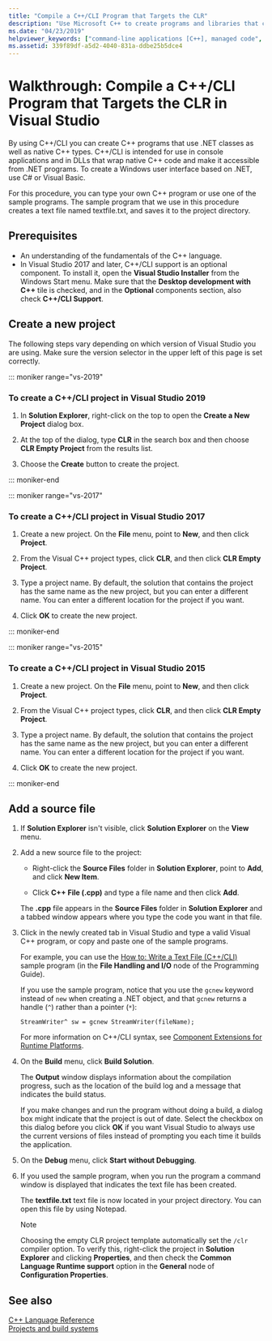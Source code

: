 ```yaml
---
title: "Compile a C++/CLI Program that Targets the CLR"
description: "Use Microsoft C++ to create programs and libraries that can connect native C++ code and .NET programs."
ms.date: "04/23/2019"
helpviewer_keywords: ["command-line applications [C++], managed code", "compiling programs [C++]", "Visual C++, managed code", "managed code [C++]"]
ms.assetid: 339f89df-a5d2-4040-831a-ddbe25b5dce4
---
```

# Walkthrough: Compile a C++/CLI Program that Targets the CLR in Visual Studio

By using C++/CLI you can create C++ programs that use .NET classes as well as native C++ types. C++/CLI is intended for use in console applications and in DLLs that wrap native C++ code and make it accessible from .NET programs. To create a Windows user interface based on .NET, use C# or Visual Basic.

For this procedure, you can type your own C++ program or use one of the sample programs. The sample program that we use in this procedure creates a text file named textfile.txt, and saves it to the project directory.

## Prerequisites

- An understanding of the fundamentals of the C++ language.
- In Visual Studio 2017 and later, C++/CLI support is an optional component. To install it, open the **Visual Studio Installer** from the Windows Start menu. Make sure that the **Desktop development with C++** tile is checked, and in the **Optional** components section, also check **C++/CLI Support**.

## Create a new project

The following steps vary depending on which version of Visual Studio you are using. Make sure the version selector in the upper left of this page is set correctly.

::: moniker range="vs-2019"

### To create a C++/CLI project in Visual Studio 2019

1. In **Solution Explorer**, right-click on the top  to open the **Create a New Project** dialog box.

1. At the top of the dialog, type **CLR** in the search box and then choose **CLR Empty Project** from the results list.

1. Choose the **Create** button to create the project.

::: moniker-end

::: moniker range="vs-2017"

### To create a C++/CLI project in Visual Studio 2017

1. Create a new project. On the **File** menu, point to **New**, and then click **Project**.

1. From the Visual C++ project types, click **CLR**, and then click **CLR Empty Project**.

1. Type a project name. By default, the solution that contains the project has the same name as the new project, but you can enter a different name. You can enter a different location for the project if you want.

1. Click **OK** to create the new project.

::: moniker-end

::: moniker range="vs-2015"

### To create a C++/CLI project in Visual Studio 2015

1. Create a new project. On the **File** menu, point to **New**, and then click **Project**.

1. From the Visual C++ project types, click **CLR**, and then click **CLR Empty Project**.

1. Type a project name. By default, the solution that contains the project has the same name as the new project, but you can enter a different name. You can enter a different location for the project if you want.

1. Click **OK** to create the new project.

::: moniker-end

## Add a source file

1. If **Solution Explorer** isn't visible, click **Solution Explorer** on the **View** menu.

1. Add a new source file to the project:

   - Right-click the **Source Files** folder in **Solution Explorer**, point to **Add**, and click **New Item**.

   - Click **C++ File (.cpp)** and type a file name and then click **Add**.

   The **.cpp** file appears in the **Source Files** folder in **Solution Explorer** and a tabbed window appears where you type the code you want in that file.

1. Click in the newly created tab in Visual Studio and type a valid Visual C++ program, or copy and paste one of the sample programs.

   For example, you can use the [How to: Write a Text File (C++/CLI)](how-to-write-a-text-file-cpp-cli.md) sample program (in the **File Handling and I/O** node of the Programming Guide).

   If you use the sample program, notice that you use the `gcnew` keyword instead of `new` when creating a .NET object, and that `gcnew` returns a handle (`^`) rather than a pointer (`*`):

   `StreamWriter^ sw = gcnew StreamWriter(fileName);`

   For more information on C++/CLI syntax, see [Component Extensions for Runtime Platforms](../extensions/component-extensions-for-runtime-platforms.md).

1. On the **Build** menu, click **Build Solution**.

   The **Output** window displays information about the compilation progress, such as the location of the build log and a message that indicates the build status.

   If you make changes and run the program without doing a build, a dialog box might indicate that the project is out of date. Select the checkbox on this dialog before you click **OK** if you want Visual Studio to always use the current versions of files instead of prompting you each time it builds the application.

1. On the **Debug** menu, click **Start without Debugging**.

1. If you used the sample program, when you run the program a command window is displayed that indicates the text file has been created.

   The **textfile.txt** text file is now located in your project directory. You can open this file by using Notepad.

   > [!NOTE]
   > Choosing the empty CLR project template automatically set the `/clr` compiler option. To verify this, right-click the project in **Solution Explorer** and clicking **Properties**, and then check the **Common Language Runtime support** option in the **General** node of **Configuration Properties**.

## See also

[C++ Language Reference](../cpp/cpp-language-reference.md)<br/>
[Projects and build systems](../build/projects-and-build-systems-cpp.md)<br/>
